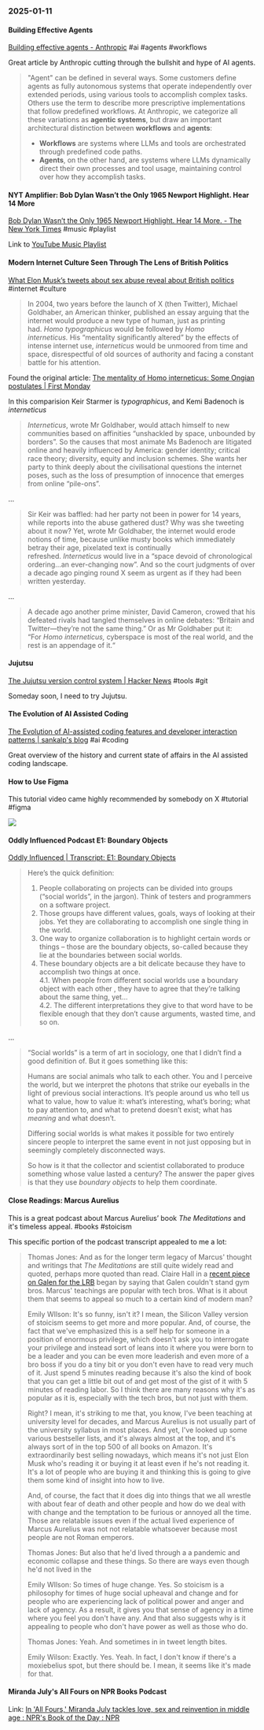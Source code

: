### 2025-01-11
#### Building Effective Agents
[Building effective agents - Anthropic](https://www.anthropic.com/research/building-effective-agents) #ai #agents #workflows

Great article by Anthropic cutting through the bullshit and hype of AI agents.

> "Agent" can be defined in several ways. Some customers define agents as fully autonomous systems that operate independently over extended periods, using various tools to accomplish complex tasks. Others use the term to describe more prescriptive implementations that follow predefined workflows. At Anthropic, we categorize all these variations as **agentic systems**, but draw an important architectural distinction between **workflows** and **agents**:
> 
> - **Workflows** are systems where LLMs and tools are orchestrated through predefined code paths.
> - **Agents**, on the other hand, are systems where LLMs dynamically direct their own processes and tool usage, maintaining control over how they accomplish tasks.

#### NYT Amplifier: Bob Dylan Wasn’t the Only 1965 Newport Highlight. Hear 14 More
[Bob Dylan Wasn’t the Only 1965 Newport Highlight. Hear 14 More. - The New York Times](https://www.nytimes.com/2025/01/07/arts/music/amplifier-newsletter-1965-newport-folk-festival.html) #music #playlist 

Link to [YouTube Music Playlist](https://music.youtube.com/playlist?list=PLu_RmAJBNiIIuj2zF6MYrvdC-rVMroi2c&si=MYZejmjak1d_aGBf)

#### Modern Internet Culture Seen Through The Lens of British Politics
[What Elon Musk’s tweets about sex abuse reveal about British politics](https://www.economist.com/britain/2025/01/09/what-elon-musks-tweets-about-sex-abuse-reveal-about-british-politics) #internet #culture

>  
> In 2004, two years before the launch of X (then Twitter), Michael Goldhaber, an American thinker, published an essay arguing that the internet would produce a new type of human, just as printing had. _Homo typographicus_ would be followed by _Homo interneticus._ His “mentality significantly altered” by the effects of intense internet use, _interneticus_ would be unmoored from time and space, disrespectful of old sources of authority and facing a constant battle for his attention.

Found the original article: [The mentality of Homo interneticus: Some Ongian postulates | First Monday](https://firstmonday.org/ojs/index.php/fm/article/view/1155)

In this comparision Keir Starmer is _typographicus_, and Kemi Badenoch is _interneticus_

> _Interneticus_, wrote Mr Goldhaber, would attach himself to new communities based on affinities “unshackled by space, unbounded by borders”. So the causes that most animate Ms Badenoch are litigated online and heavily influenced by America: gender identity; critical race theory; diversity, equity and inclusion schemes. She wants her party to think deeply about the civilisational questions the internet poses, such as the loss of presumption of innocence that emerges from online “pile-ons”.

…

> Sir Keir was baffled: had her party not been in power for 14 years, while reports into the abuse gathered dust? Why was she tweeting about it now? Yet, wrote Mr Goldhaber, the internet would erode notions of time, because unlike musty books which immediately betray their age, pixelated text is continually refreshed. _Interneticus_ would live in a “space devoid of chronological ordering…an ever-changing now”. And so the court judgments of over a decade ago pinging round X seem as urgent as if they had been written yesterday.

…

> A decade ago another prime minister, David Cameron, crowed that his defeated rivals had tangled themselves in online debates: “Britain and Twitter—they’re not the same thing.” Or as Mr Goldhaber put it: “For _Homo interneticus,_ cyberspace is most of the real world, and the rest is an appendage of it.“

#### Jujutsu
[The Jujutsu version control system | Hacker News](https://news.ycombinator.com/item?id=42488112) #tools #git 

Someday soon, I need to try Jujutsu.

#### The Evolution of AI Assisted Coding
[The Evolution of AI-assisted coding features and developer interaction patterns | sankalp's blog](https://sankalp.bearblog.dev/evolution-of-ai-assisted-coding-features-and-developer-interaction-patterns/) #ai #coding 

Great overview of the history and current state of affairs in the AI assisted coding landscape.

#### How to Use Figma
This tutorial video came highly recommended by somebody on X  #tutorial #figma

![](https://www.youtube.com/watch?v=bI6q16ffdgQ)

#### Oddly Influenced Podcast E1: Boundary Objects
[Oddly Influenced | Transcript: E1: Boundary Objects](https://podcast.oddly-influenced.dev/episodes/boundary-objects/transcript)

> Here’s the quick definition:  
> 1. People collaborating on projects can be divided into groups (“social worlds”, in the jargon). Think of testers and programmers on a software project.  
> 2. Those groups have different values, goals, ways of looking at their jobs. Yet they are collaborating to accomplish one single thing in the world.  
> 3. One way to organize collaboration is to highlight certain words or things – those are the boundary objects, so-called because they lie at the boundaries between social worlds.  
> 4. These boundary objects are a bit delicate because they have to accomplish two things at once.  
> 4.1. When people from different social worlds use a boundary object with each other , they have to agree that they’re talking about the same thing, yet…  
> 4.2. The different interpretations they give to that word have to be flexible enough that they don’t cause arguments, wasted time, and so on.

…

> “Social worlds” is a term of art in sociology, one that I didn’t find a good definition of. But it goes something like this:
> 
> Humans are social animals who talk to each other. You and I perceive the world, but we interpret the photons that strike our eyeballs in the light of previous social interactions. It’s people around us who tell us what to value, how to value it: what’s interesting, what’s boring; what to pay attention to, and what to pretend doesn’t exist; what has *meaning* and what doesn’t.
> 
> Differing social worlds is what makes it possible for two entirely sincere people to interpret the same event in not just opposing but in seemingly completely disconnected ways.
> 
> So how is it that the collector and scientist collaborated to produce something whose value lasted a century? The answer the paper gives is that they use *boundary objects* to help them coordinate.

#### Close Readings: Marcus Aurelius
This is a great podcast about Marcus Aurelius’ book  _The Meditations_ and it's timeless appeal. #books #stoicism

This specific portion of the podcast transcript appealed to me a lot:

> Thomas Jones: And as for the longer term legacy of Marcus' thought and writings that _The Meditations_ are still quite widely read and quoted, perhaps more quoted than read. Claire Hall in a [recent piece on Galen for the LRB](https://www.lrb.co.uk/the-paper/v46/n06/claire-hall/the-cook-always-wins) began by saying that Galen couldn't stand gym bros. Marcus' teachings are popular with tech bros. What is it about them that seems to appeal so much to a certain kind of modern man?
> 
> Emily WIlson: It's so funny, isn't it? I mean, the Silicon Valley version of stoicism seems to get more and more popular. And, of course, the fact that we've emphasized this is a self help for someone in a position of enormous privilege, which doesn't ask you to interrogate your privilege and instead sort of leans into it where you were born to be a leader and you can be even more leaderish and even more of a bro boss if you do a tiny bit or you don't even have to read very much of it. Just spend 5 minutes reading because it's also the kind of book that you can get a little bit out of and get most of the gist of it with 5 minutes of reading labor. So I think there are many reasons why it's as popular as it is, especially with the tech bros, but not just with them.
> 
> Right? I mean, it's striking to me that, you know, I've been teaching at university level for decades, and Marcus Aurelius is not usually part of the university syllabus in most places. And yet, I've looked up some various bestseller lists, and it's always almost at the top, and it's always sort of in the top 500 of all books on Amazon. It's extraordinarily best selling nowadays, which means it's not just Elon Musk who's reading it or buying it at least even if he's not reading it. It's a lot of people who are buying it and thinking this is going to give them some kind of insight into how to live.
> 
> And, of course, the fact that it does dig into things that we all wrestle with about fear of death and other people and how do we deal with with change and the temptation to be furious or annoyed all the time. Those are relatable issues even if the actual lived experience of Marcus Aurelius was not not relatable whatsoever because most people are not Roman emperors.
> 
> Thomas Jones: But also that he'd lived through a a pandemic and economic collapse and these things. So there are ways even though he'd not lived in the
> 
> Emily WIlson: So times of huge change. Yes. So stoicism is a philosophy for times of huge social upheaval and change and for people who are experiencing lack of political power and anger and lack of agency. As a result, it gives you that sense of agency in a time where you feel you don't have any. And that also suggests why is it appealing to people who don't have power as well as those who do.
> 
> Thomas Jones: Yeah. And sometimes in in tweet length bites.
> 
> Emily Wilson: Exactly. Yes. Yeah. In fact, I don't know if there's a moxiebelius spot, but there should be. I mean, it seems like it's made for that.

#### Miranda July's All Fours on NPR Books Podcast
Link: [In 'All Fours,' Miranda July tackles love, sex and reinvention in middle age : NPR's Book of the Day : NPR](https://www.npr.org/2025/01/02/1222474632/nprs-book-of-the-day-miranda-july-all-fours)

